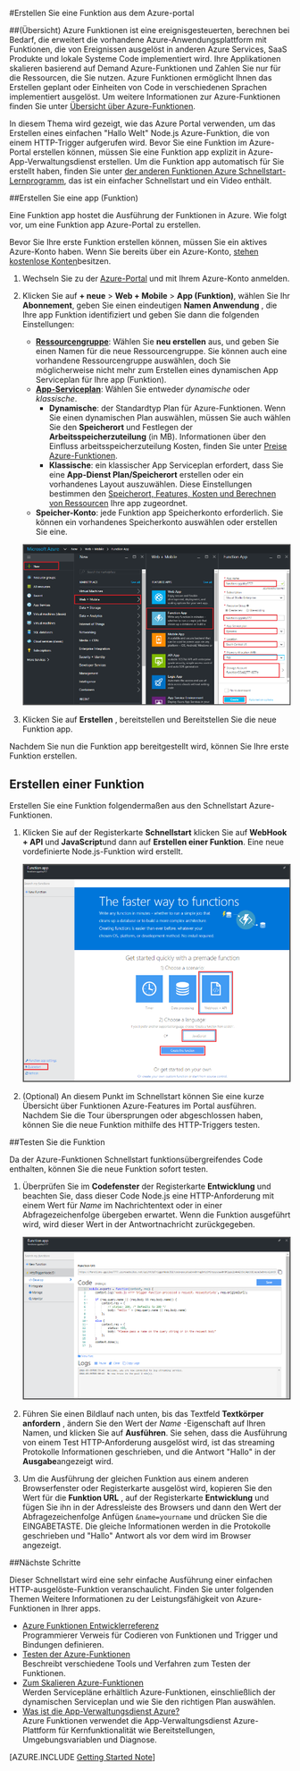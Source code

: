 <properties
   pageTitle="Erstellen Sie eine Funktion aus dem Portal Azure | Microsoft Azure"
   description="Erstellen Sie Ihrer ersten Azure-Funktion, einer ohne Server-Anwendung in weniger als zwei Minuten."
   services="functions"
   documentationCenter="na"
   authors="ggailey777"
   manager="erikre"
   editor=""
   tags=""
/>

<tags
   ms.service="functions"
   ms.devlang="multiple"
   ms.topic="article"
   ms.tgt_pltfrm="multiple"
   ms.workload="na"
   ms.date="09/08/2016"
   ms.author="glenga"/>

#<a name="create-a-function-from-the-azure-portal"></a>Erstellen Sie eine Funktion aus dem Azure-portal

##<a name="overview"></a>(Übersicht)
Azure Funktionen ist eine ereignisgesteuerten, berechnen bei Bedarf, die erweitert die vorhandene Azure-Anwendungsplattform mit Funktionen, die von Ereignissen ausgelöst in anderen Azure Services, SaaS Produkte und lokale Systeme Code implementiert wird. Ihre Applikationen skalieren basierend auf Demand Azure-Funktionen und Zahlen Sie nur für die Ressourcen, die Sie nutzen. Azure Funktionen ermöglicht Ihnen das Erstellen geplant oder Einheiten von Code in verschiedenen Sprachen implementiert ausgelöst. Um weitere Informationen zur Azure-Funktionen finden Sie unter [Übersicht über Azure-Funktionen](functions-overview.md).

In diesem Thema wird gezeigt, wie das Azure Portal verwenden, um das Erstellen eines einfachen "Hallo Welt" Node.js Azure-Funktion, die von einem HTTP-Trigger aufgerufen wird. Bevor Sie eine Funktion im Azure-Portal erstellen können, müssen Sie eine Funktion app explizit in Azure-App-Verwaltungsdienst erstellen. Um die Funktion app automatisch für Sie erstellt haben, finden Sie unter [der anderen Funktionen Azure Schnellstart-Lernprogramm](functions-create-first-azure-function.md), das ist ein einfacher Schnellstart und ein Video enthält.

##<a name="create-a-function-app"></a>Erstellen Sie eine app (Funktion)

Eine Funktion app hostet die Ausführung der Funktionen in Azure. Wie folgt vor, um eine Funktion app Azure-Portal zu erstellen.

Bevor Sie Ihre erste Funktion erstellen können, müssen Sie ein aktives Azure-Konto haben. Wenn Sie bereits über ein Azure-Konto, [stehen kostenlose Konten](https://azure.microsoft.com/free/)besitzen.

1. Wechseln Sie zu der [Azure-Portal](https://portal.azure.com) und mit Ihrem Azure-Konto anmelden.

2. Klicken Sie auf **+ neue** > **Web + Mobile** > **App (Funktion)**, wählen Sie Ihr **Abonnement**, geben Sie einen eindeutigen **Namen Anwendung** , die Ihre app Funktion identifiziert und geben Sie dann die folgenden Einstellungen:

    + **[Ressourcengruppe](../azure-portal/resource-group-portal.md/)**: Wählen Sie **neu erstellen** aus, und geben Sie einen Namen für die neue Ressourcengruppe. Sie können auch eine vorhandene Ressourcengruppe auswählen, doch Sie möglicherweise nicht mehr zum Erstellen eines dynamischen App Serviceplan für Ihre app (Funktion).
    + **[App-Serviceplan](../app-service/azure-web-sites-web-hosting-plans-in-depth-overview.md)**: Wählen Sie entweder *dynamische* oder *klassische*. 
        + **Dynamische**: der Standardtyp Plan für Azure-Funktionen. Wenn Sie einen dynamischen Plan auswählen, müssen Sie auch wählen Sie den **Speicherort** und Festlegen der **Arbeitsspeicherzuteilung** (in MB). Informationen über den Einfluss arbeitsspeicherzuteilung Kosten, finden Sie unter [Preise Azure-Funktionen](https://azure.microsoft.com/pricing/details/functions/). 
        + **Klassische**: ein klassischer App Serviceplan erfordert, dass Sie eine **App-Dienst Plan/Speicherort** erstellen oder ein vorhandenes Layout auszuwählen. Diese Einstellungen bestimmen den [Speicherort, Features, Kosten und Berechnen von Ressourcen](https://azure.microsoft.com/pricing/details/app-service/) Ihre app zugeordnet.  
    + **Speicher-Konto**: jede Funktion app Speicherkonto erforderlich. Sie können ein vorhandenes Speicherkonto auswählen oder erstellen Sie eine. 

    ![Erstellen Sie neue Funktion app Azure-Portal](./media/functions-create-first-azure-function-azure-portal/function-app-create-flow.png)

3. Klicken Sie auf **Erstellen** , bereitstellen und Bereitstellen Sie die neue Funktion app.  

Nachdem Sie nun die Funktion app bereitgestellt wird, können Sie Ihre erste Funktion erstellen.

## <a name="create-a-function"></a>Erstellen einer Funktion

Erstellen Sie eine Funktion folgendermaßen aus den Schnellstart Azure-Funktionen.

1. Klicken Sie auf der Registerkarte **Schnellstart** klicken Sie auf **WebHook + API** und **JavaScript**und dann auf **Erstellen einer Funktion**. Eine neue vordefinierte Node.js-Funktion wird erstellt. 

    ![](./media/functions-create-first-azure-function-azure-portal/function-app-quickstart-node-webhook.png)

2. (Optional) An diesem Punkt im Schnellstart können Sie eine kurze Übersicht über Funktionen Azure-Features im Portal ausführen.   Nachdem Sie die Tour übersprungen oder abgeschlossen haben, können Sie die neue Funktion mithilfe des HTTP-Triggers testen.

##<a name="test-the-function"></a>Testen Sie die Funktion

Da der Azure-Funktionen Schnellstart funktionsübergreifendes Code enthalten, können Sie die neue Funktion sofort testen.

1. Überprüfen Sie im **Codefenster** der Registerkarte **Entwicklung** und beachten Sie, dass dieser Code Node.js eine HTTP-Anforderung mit einem Wert für *Name* im Nachrichtentext oder in einer Abfragezeichenfolge übergeben erwartet. Wenn die Funktion ausgeführt wird, wird dieser Wert in der Antwortnachricht zurückgegeben.

    ![](./media/functions-create-first-azure-function-azure-portal/function-app-develop-tab-testing.png)

2. Führen Sie einen Bildlauf nach unten, bis das Textfeld **Textkörper anfordern** , ändern Sie den Wert der *Name* -Eigenschaft auf Ihren Namen, und klicken Sie auf **Ausführen**. Sie sehen, dass die Ausführung von einem Test HTTP-Anforderung ausgelöst wird, ist das streaming Protokolle Informationen geschrieben, und die Antwort "Hallo" in der **Ausgabe**angezeigt wird. 

3. Um die Ausführung der gleichen Funktion aus einem anderen Browserfenster oder Registerkarte ausgelöst wird, kopieren Sie den Wert für die **Funktion URL** , auf der Registerkarte **Entwicklung** und fügen Sie ihn in der Adressleiste des Browsers und dann den Wert der Abfragezeichenfolge Anfügen `&name=yourname` und drücken Sie die EINGABETASTE. Die gleiche Informationen werden in die Protokolle geschrieben und "Hallo" Antwort als vor dem wird im Browser angezeigt.

##<a name="next-steps"></a>Nächste Schritte

Dieser Schnellstart wird eine sehr einfache Ausführung einer einfachen HTTP-ausgelöste-Funktion veranschaulicht. Finden Sie unter folgenden Themen Weitere Informationen zu der Leistungsfähigkeit von Azure-Funktionen in Ihrer apps.

+ [Azure Funktionen Entwicklerreferenz](functions-reference.md)  
Programmierer Verweis für Codieren von Funktionen und Trigger und Bindungen definieren.
+ [Testen der Azure-Funktionen](functions-test-a-function.md)  
Beschreibt verschiedene Tools und Verfahren zum Testen der Funktionen.
+ [Zum Skalieren Azure-Funktionen](functions-scale.md)  
Werden Servicepläne erhältlich Azure-Funktionen, einschließlich der dynamischen Serviceplan und wie Sie den richtigen Plan auswählen. 
+ [Was ist die App-Verwaltungsdienst Azure?](../app-service/app-service-value-prop-what-is.md)  
Azure Funktionen verwendet die App-Verwaltungsdienst Azure-Plattform für Kernfunktionalität wie Bereitstellungen, Umgebungsvariablen und Diagnose. 

[AZURE.INCLUDE [Getting Started Note](../../includes/functions-get-help.md)]
